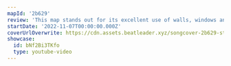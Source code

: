 ```yaml
---
mapId: '2b629'
review: 'This map stands out for its excellent use of walls, windows and beautiful chroma lights that really shine in this custom Billie environment! The accessible lowers have engaging patterns and are tons of fun as well!'
startDate: '2022-11-07T00:00:00.000Z'
coverUrlOverwrite: https://cdn.assets.beatleader.xyz/songcover-2b629-stars.jpg
showcase:
  id: bNf2Bi3TKfo
  type: youtube-video
---
```

